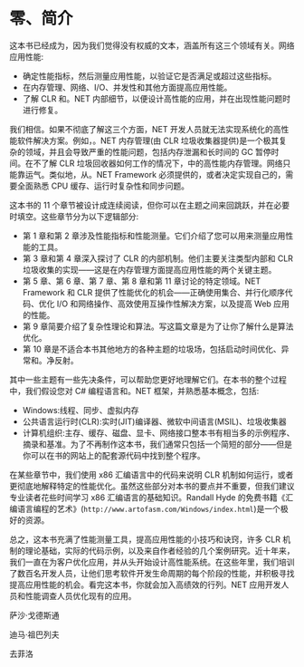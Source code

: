 # 零、简介

这本书已经成为，因为我们觉得没有权威的文本，涵盖所有这三个领域有关。网络应用性能:

*   确定性能指标，然后测量应用性能，以验证它是否满足或超过这些指标。
*   在内存管理、网络、I/O、并发性和其他方面提高应用性能。
*   了解 CLR 和。NET 内部细节，以便设计高性能的应用，并在出现性能问题时进行修复。

我们相信。如果不彻底了解这三个方面，NET 开发人员就无法实现系统化的高性能软件解决方案。例如，。NET 内存管理(由 CLR 垃圾收集器提供)是一个极其复杂的领域，并且会导致严重的性能问题，包括内存泄漏和长时间的 GC 暂停时间。在不了解 CLR 垃圾回收器如何工作的情况下，中的高性能内存管理。网络只能靠运气。类似地，从。NET Framework 必须提供的，或者决定实现自己的，需要全面熟悉 CPU 缓存、运行时复杂性和同步问题。

这本书的 11 个章节被设计成连续阅读，但你可以在主题之间来回跳跃，并在必要时填空。这些章节分为以下逻辑部分:

*   第 1 章和第 2 章涉及性能指标和性能测量。它们介绍了您可以用来测量应用性能的工具。
*   第 3 章和第 4 章深入探讨了 CLR 的内部机制。他们主要关注类型内部和 CLR 垃圾收集的实现——这是在内存管理方面提高应用性能的两个关键主题。
*   第 5 章、第 6 章、第 7 章、第 8 章和第 11 章讨论的特定领域。NET Framework 和 CLR 提供了性能优化的机会——正确使用集合、并行化顺序代码、优化 I/O 和网络操作、高效使用互操作性解决方案，以及提高 Web 应用的性能。
*   第 9 章简要介绍了复杂性理论和算法。写这篇文章是为了让你了解什么是算法优化。
*   第 10 章是不适合本书其他地方的各种主题的垃圾场，包括启动时间优化、异常和。净反射。

其中一些主题有一些先决条件，可以帮助您更好地理解它们。在本书的整个过程中，我们假设您对 C# 编程语言和。NET 框架，并熟悉基本概念，包括:

*   Windows:线程、同步、虚拟内存
*   公共语言运行时(CLR):实时(JIT)编译器、微软中间语言(MSIL)、垃圾收集器
*   计算机组织:主存、缓存、磁盘、显卡、网络接口整本书有相当多的示例程序、摘录和基准。为了不再制作这本书，我们通常只包括一个简短的部分——但是你可以在书的网站上的配套源代码中找到整个程序。

在某些章节中，我们使用 x86 汇编语言中的代码来说明 CLR 机制如何运行，或者更彻底地解释特定的性能优化。虽然这些部分对本书的要点并不重要，但我们建议专业读者花些时间学习 x86 汇编语言的基础知识。Randall Hyde 的免费书籍《汇编语言编程的艺术》(`http://www.artofasm.com/Windows/index.html`)是一个极好的资源。

总之，这本书充满了性能测量工具，提高应用性能的小技巧和诀窍，许多 CLR 机制的理论基础，实际的代码示例，以及来自作者经验的几个案例研究。近十年来，我们一直在为客户优化应用，并从头开始设计高性能系统。在这些年里，我们培训了数百名开发人员，让他们思考软件开发生命周期的每个阶段的性能，并积极寻找提高应用性能的机会。看完这本书，你就会加入高绩效的行列。NET 应用开发人员和性能调查人员优化现有的应用。

萨沙·戈德斯通

迪马·祖巴列夫

去菲洛